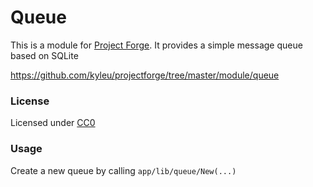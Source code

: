 <!--- Content managed by Project Forge, see [projectforge.md] for details. -->
# Queue

This is a module for [Project Forge](https://projectforge.dev). It provides a simple message queue based on SQLite

https://github.com/kyleu/projectforge/tree/master/module/queue

### License

Licensed under [CC0](https://creativecommons.org/publicdomain/zero/1.0)

### Usage

Create a new queue by calling `app/lib/queue/New(...)` 
